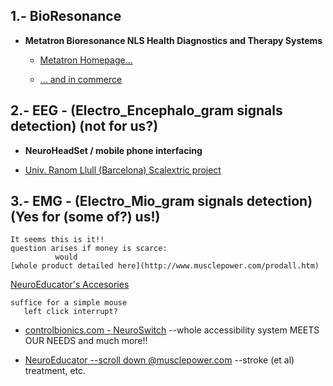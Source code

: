 ## 1.- BioResonance ##

  * __Metatron Bioresonance NLS Health Diagnostics and Therapy Systems__
  
    * [Metatron Homepage...](http://www.uk.metatron-nls.ru/main.php?id=22)
    
    * [... and in commerce](http://www.amazon.com/Advanced-Diagnostics-Metatron-Bioresonance-Medicomat-39/dp/B00WTGKU8U)

## 2.- EEG - (Electro_Encephalo_gram signals detection) (not for us?) ##

 * __NeuroHeadSet / mobile phone interfacing__
 
  *  [Univ. Ranom Llull (Barcelona) Scalextric project](http://www.lavanguardia.com/vida/20150907/54436320350/desarrollan-un-proyecto-que-permite-mover-coches-de-scalextric-con-la-mente.html)
 
## 3.- EMG - (Electro_Mio_gram signals detection) (Yes for (some of?) us!) ##

    It seems this is it!! 
    question arises if money is scarce: 
              would 
    [whole product detailed here](http://www.musclepower.com/prodall.htm) 
   
 [NeuroEducator's Accesories](http://www.musclepower.com/pdf/NE4%20Accessories.pdf)  

    suffice for a simple mouse 
       left click interrupt?  

 * [controlbionics.com - NeuroSwitch](https://www.youtube.com/watch?v=GPhTIsNM9MQ) --whole accessibility system MEETS OUR NEEDS and much more!!
 
 * [NeuroEducator --scroll down @musclepower.com](http://www.musclepower.com/prodall.htm) --stroke (et al) treatment, etc.  
